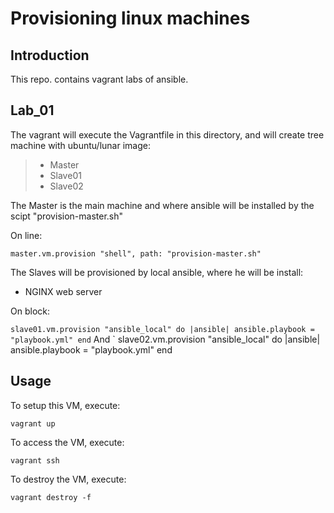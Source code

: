 # Provisioning linux machines

## Introduction

This repo. contains vagrant labs of ansible.

## Lab_01

The vagrant will execute the Vagrantfile in this directory, and will create tree machine with ubuntu/lunar image:

> - Master
> - Slave01
> - Slave02

The Master is the main machine and where ansible will be installed by the scipt "provision-master.sh"

On line: 

`master.vm.provision "shell", path: "provision-master.sh"`

The Slaves will be provisioned by local ansible, where he will be install: 

* NGINX web server

On block:

`
slave01.vm.provision "ansible_local" do |ansible|
      ansible.playbook = "playbook.yml"
end
`
And
`
slave02.vm.provision "ansible_local" do |ansible|
      ansible.playbook = "playbook.yml"
end

## Usage

To setup this VM, execute:

`vagrant up`

To access the VM, execute:

`vagrant ssh`

To destroy the VM, execute:

`vagrant destroy -f`